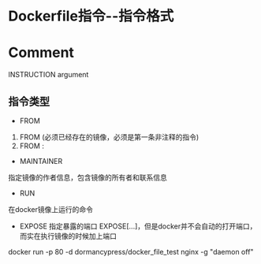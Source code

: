 # Dockerfile指令--指令格式


# Comment
INSTRUCTION argument






## 指令类型

* FROM

1. FROM <image>(必须已经存在的镜像，必须是第一条非注释的指令)
2. FROM <image>:<tag>


* MAINTAINER

指定镜像的作者信息，包含镜像的所有者和联系信息






* RUN

在docker镜像上运行的命令

* EXPOSE
指定暴露的端口
EXPOSE<port>[<port>...]，但是docker并不会自动的打开端口，而实在执行镜像的时候加上端口

docker run -p 80 -d dormancypress/docker_file_test nginx -g "daemon off"





